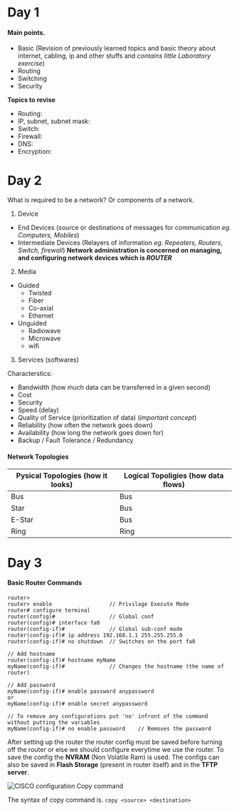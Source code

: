 # Day 1
#### Main points.
-  Basic (Revision of previously learned topics and basic theory about internet, cabling, ip and other stuffs and _contains little Laboratory exercise_)
-  Routing
-  Switching 
-  Security

**Topics to revise**
- Routing:
- IP, subnet, subnet mask:
- Switch:
- Firewall:
- DNS:
- Encryption:


# Day 2
What is required to be a network? Or components of a network.
1. Device
  - End Devices (source or destinations of messages for communication _eg. Computers, Mobiles_)
  - Intermediate Devices (Relayers of information _eg. Repeaters, Routers, Switch, firewall_) **Network administration is concerned on managing, and configuring network devices which is _ROUTER_**
2. Media
  - Guided
    - Twisted
    - Fiber
    - Co-axial
    - Ethernet
  - Unguided
    - Radiowave
    - Microwave
    - wifi
3. Services (softwares)

Characterstics:
- Bandwidth (how much data can be transferred in a given second)
- Cost
- Security
- Speed (delay)
- Quality of Service (prioritization of data) (_important concept_)
- Reliability (how often the network goes down)
- Availability (how long the network goes down for)
- Backup / Fault Tolerance / Redundancy


#### Network Topologies
                                       
Pysical Topologies (how it looks) |  Logical Topoligies (how data flows)
--- | ---
Bus |  Bus 
Star | Bus
E-Star | Bus
Ring | Ring


# Day 3
#### Basic Router Commands
```processing
router> 
router> enable                  // Privilage Execute Mode
router# configure terminal
router(config)#                 // Global conf
router(config)# interface fa0
router(config-if)#              // Global sub-conf mode
router(config-if)# ip address 192.168.1.1 255.255.255.0
router(config-if)# no shutdown  // Switches on the port fa0

// Add hostname
router(config-if)# hostname myName
myName(config-if)#              // Changes the hostname (the name of router)

// Add password
myName(config-if)# enable password anypassword
or
myName(config-if)# enable secret anypassword

// To remove any configurations put 'no' infront of the command without putting the variables
myName(config-if)# no enable password    // Removes the password 
```

After setting up the router the router config must be saved before turning off the router or else we should configure everytime we use the router. To save the config the **NVRAM** (Non Volatile Ram) is used. The configs can also be saved in **Flash Storage** (present in router itself) and in the **TFTP server**.

![CISCO configuration Copy command](https://www.certificationkits.com/assets/images/stories/cisco-ccna/ch-3-2-ios/cisco-ccna-ios-02.jpg "CISCO configuration Copy command")


The syntax of copy command is. 
`copy <source> <destination>`
